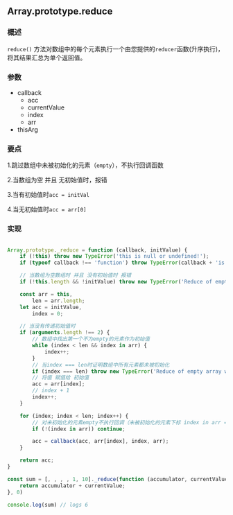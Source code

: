 ## Array.prototype.reduce
### 概述
`reduce()` 方法对数组中的每个元素执行一个由您提供的`reducer`函数(升序执行)，将其结果汇总为单个返回值。
### 参数
- callback
    - acc
    - currentValue
    - index
    - arr
- thisArg 
### 要点
1.跳过数组中未被初始化的元素（`empty`），不执行回调函数

2.当数组为空 并且 无初始值时，报错

3.当有初始值时`acc = initVal`

4.当无初始值时`acc = arr[0]`
### 实现
```js

Array.prototype._reduce = function (callback, initValue) {
    if (!this) throw new TypeError('this is null or undefined!');
    if (typeof callback !== 'function') throw TypeError(callback + 'is not a function!');

    // 当数组为空数组时 并且 没有初始值时 报错
    if (!this.length && !initValue) throw new TypeError('Reduce of empty array with no initial value');

    const arr = this,
        len = arr.length;
    let acc = initValue,
        index = 0;

    // 当没有传递初始值时
    if (arguments.length !== 2) {
        // 数组中找出第一个不为empty的元素作为初始值
        while (index < len && index in arr) {
            index++;
        }
        // 当index === len时证明数组中所有元素都未被初始化
        if (index === len) throw new TypeError('Reduce of empty array with no initial value');
        // 将值 赋值给 初始值
        acc = arr[index];
        // index + 1
        index++;
    }

    for (index; index < len; index++) {
        // 对未初始化的元素empty不执行回调（未被初始化的元素下标 index in arr === false）
        if (!(index in arr)) continue;

        acc = callback(acc, arr[index], index, arr);
    }

    return acc;
}

const sum = [, , , , 1, 10]._reduce(function (accumulator, currentValue) {
    return accumulator + currentValue;
}, 0)

console.log(sum) // logs 6

```

